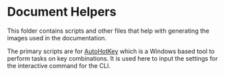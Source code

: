 # Document Helpers

This folder contains scripts and other files that help with generating the images used in the documentation.

The primary scripts are for [AutoHotKey](https://www.autohotkey.com/) which is a Windows based tool to perform tasks on key combinations. It is used here to input the settings for the interactive command for the CLI.

